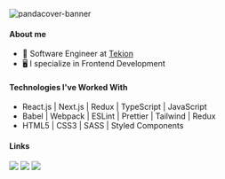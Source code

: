 
![pandacover-banner](https://github.com/user-attachments/assets/e21fe344-ae8a-4181-9e12-155a6534a820)

#### About me
- 💼 Software Engineer at [Tekion](https://tekion.com/)
- 🖥️ I specialize in Frontend Development

#### Technologies I've Worked With

- React.js | Next.js | Redux | TypeScript | JavaScript
- Babel | Webpack | ESLint | Prettier | Tailwind | Redux
- HTML5 | CSS3 | SASS | Styled Components

#### Links

<a href="https://www.linkedin.com/in/luvmakin/" target="_blank"><img src="https://img.shields.io/badge/LinkedIn-0077B5?style=for-the-badge" /></a>
<a href="https://www.leetcode.com/luvmakin" target="_blank"><img src="https://img.shields.io/badge/Leetcode-orange?style=for-the-badge" /></a>
<a href="https://luvmakin.vercel.app/" target="_blank"><img src="https://img.shields.io/badge/Portfolio-red?style=for-the-badge" /></a>
